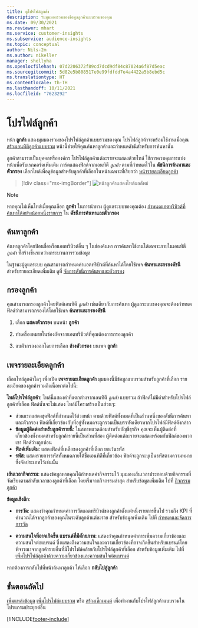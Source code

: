 ```yaml
---
title: ดูโปรไฟล์ลูกค้า
description: รับมุมมองรวมของข้อมูลลูกค้าแบบรวมของคุณ
ms.date: 09/30/2021
ms.reviewer: mhart
ms.service: customer-insights
ms.subservice: audience-insights
ms.topic: conceptual
author: Nils-2m
ms.author: nikeller
manager: shellyha
ms.openlocfilehash: 07d2206372f89cd7dcd9df84c87024a6f87d5eac
ms.sourcegitcommit: 5d82e5b808517e0e99fdfdd7e4a4422a5b8ebd5c
ms.translationtype: HT
ms.contentlocale: th-TH
ms.lasthandoff: 10/11/2021
ms.locfileid: "7623292"
---
```

# <a name="customer-profiles"></a>โปรไฟล์ลูกค้า

หน้า **ลูกค้า** แสดงมุมมองรวมของโปรไฟล์ลูกค้าแบบรวมของคุณ โปรไฟล์ลูกค้าจะพร้อมใช้งานเมื่อคุณ [สร้างเอนทิตีลูกค้าแบบรวม](data-unification.md) หน้านี้ช่วยให้คุณค้นหาลูกค้าและกำหนดดัชนีสำหรับการค้นหานั้น

ลูกค้าสามารถเป็นบุคคลหรือองค์กร โปรไฟล์ลูกค้าแต่ละรายจะแสดงด้วยไทล์ ใช้การควบคุมการแบ่งหน้าเพื่อรับเรกคอร์ดเพิ่มเติม การ์ดแสดงฟิลด์จากเอนทิตี *ลูกค้า* ตามที่กำหนดไว้ใน **ดัชนีการค้นหาและตัวกรอง** เลือกไทล์เพื่อดูข้อมูลสำหรับลูกค้าที่เลือกในหน้าเฉพาะที่เรียกว่า [หน้ารายละเอียดลูกค้า](customer-profiles.md#customer-details-page)

> [!div class="mx-imgBorder"] 
> ![หน้าลูกค้าแสดงไทล์ผลลัพธ์](media/customers-page-result-tiles-B2C.png "หน้าลูกค้าแสดงไทล์ผลลัพธ์")

> [!NOTE]
> หากคุณไม่เห็นไทล์เมื่อคุณเลือก **ลูกค้า** ในการนำทาง ผู้ดูแลระบบของคุณต้อง [กำหนดแอตทริบิวต์ที่ค้นหาได้อย่างน้อยหนึ่งรายการ](search-filter-index.md) ใน **ดัชนีการค้นหาและตัวกรอง**

## <a name="search-for-customers"></a>ค้นหาลูกค้า

ค้นหาลูกค้าโดยป้อนชื่อหรือแอตทริบิวต์อื่น ๆ ในช่องค้นหา การค้นหาใช้งานได้เฉพาะภายในเอนทิตี _ลูกค้า_ ที่สร้างขึ้นระหว่างกระบวนการรวมข้อมูล

ในฐานะผู้ดูแลระบบ คุณสามารถกำหนดค่าแอตทริบิวต์ที่ค้นหาได้โดยใช้เพจ **ค้นหาและกรองดัชนี** สำหรับรายละเอียดเพิ่มเติม ดูที่ [จัดการดัชนีการค้นหาและตัวกรอง](search-filter-index.md)

## <a name="filter-customers"></a>กรองลูกค้า

คุณสามารถกรองลูกค้าโดยฟิลด์เอนทิตี _ลูกค้า_ เช่นเดียวกับการค้นหา ผู้ดูแลระบบของคุณจะต้องกำหนดฟิลด์ว่าสามารถกรองได้โดยใช้เพจ **ค้นหาและกรองดัชนี**

1. เลือก **แสดงตัวกรอง** บนหน้า **ลูกค้า**

1. ทำเครื่องหมายในช่องถัดจากแอตทริบิวต์ที่คุณต้องการกรองลูกค้า

1. ลบตัวกรองออกโดยการเลือก **ล้างตัวกรอง** บนเพจ **ลูกค้า**

## <a name="customer-details-page"></a>เพจรายละเอียดลูกค้า

เลือกไทล์ลูกค้าใดๆ เพื่อเปิด **เพจรายละเอียดลูกค้า** มุมมองนี้มีข้อมูลแบบรวมสำหรับลูกค้าที่เลือก รายละเอียดของลูกค้ารวมถึงเนื้อหาต่อไปนี้:

**ไทล์โปรไฟล์ลูกค้า**: ไทล์นี้แสดงค่าที่แตกต่างจากเอนทิตี _ลูกค้า_ แบบรวม ถ้าฟิลด์ไม่มีค่าสำหรับโปรไฟล์ลูกค้าที่เลือก ฟิลด์นั้นจะไม่แสดง ไทล์มีโครงสร้างเป็นส่วนๆ:  
  - ส่วนแรกแสดงชุดฟิลด์ที่กำหนดไว้ล่วงหน้า ตามด้วยฟิลด์ทั้งหมดที่เป็นส่วนหนึ่งของดัชนีการค้นหาและตัวกรอง ฟิลด์ที่เกี่ยวข้องกับที่อยู่ทั้งหมดจะถูกรวมเป็นบรรทัดเดียวหากโปรไฟล์มีฟิลด์ดังกล่าว 
  - **ข้อมูลผู้ติดต่อสำหรับลูกค้ารายนี้**: ในสภาพแวดล้อมสำหรับบัญชีธุรกิจ คุณจะเห็นผู้ติดต่อที่เกี่ยวข้องทั้งหมดสำหรับลูกค้ารายนี้เป็นส่วนที่สอง ผู้ติดต่อแต่ละรายจะแสดงพร้อมกับฟิลด์ของพวกเขา ฟิลด์ว่างถูกซ่อน
  - **ฟิลด์เพิ่มเติม**: แสดงฟิลด์ที่เหลือของลูกค้าที่เลือก ยกเว้นรหัส 
  - **รหัส**: แสดงรายการรหัสทั้งหมดภายใต้ชื่อเอนทิตีที่เกี่ยวข้อง ฟิลด์จะถูกระบุเป็นรหัสตามความหมาย ซึ่งจัดประเภทไว้เช่นนั้น

**เส้นเวลากิจกรรม**: แสดงข้อมูลหากคุณได้กำหนดค่ากิจกรรมไว้ มุมมองเส้นเวลาประกอบด้วยกิจกรรมที่จัดเรียงตามลำดับเวลาของลูกค้าที่เลือก โดยเริ่มจากกิจกรรมล่าสุด สำหรับข้อมูลเพิ่มเติม ไปที่ [กิจกรรมลูกค้า](activities.md)

**ข้อมูลเชิงลึก**:  
  - **การวัด**: แสดงว่าคุณกำหนดค่าการวัดแอตทริบิวต์ของลูกค้าตั้งแต่หนึ่งรายการขึ้นไป รวมถึง KPI ที่คำนวณได้จากลูกค้าของคุณในระดับลูกค้าแต่ละราย สำหรับข้อมูลเพิ่มเติม ไปที่ [กำหนดและจัดการการวัด](measures.md)

  - **ความสนใจที่อาจเกิดขึ้น แบรนด์ที่มีศักยภาพ**: แสดงว่าคุณกำหนดค่าการเพิ่มความเกี่ยวข้องและความสนใจต่อแบรนด์ ซึ่งแสดงถึงความสนใจและความเกี่ยวข้องที่อาจเกิดขึ้นสำหรับแบรนด์โดยพิจารณาจากลูกค้ารายอื่นที่มีโปรไฟล์คล้ายกับโปรไฟล์ลูกค้าที่เลือก สำหรับข้อมูลเพิ่มเติม ไปที่ [เพิ่มโปรไฟล์ลูกค้าด้วยความเกี่ยวข้องและความสนใจต่อแบรนด์](enrichment-microsoft.md)

หากต้องการกลับไปที่หน้าค้นหาลูกค้า ให้เลือก **กลับไปสู่ลูกค้า**

## <a name="next-steps"></a>ขั้นตอนถัดไป

[เพิ่มแหล่งข้อมูล](data-sources.md) [เพิ่มโปรไฟล์แบบรวม](enrichment-hub.md) หรือ [สร้างเซ็กเมนต์](segments.md) เพื่อทำงานกับโปรไฟล์ลูกค้าแบบรวมในโปรแกรมประยุกต์อื่น


[!INCLUDE[footer-include](../includes/footer-banner.md)]
